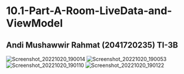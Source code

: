 # 10.1-Part-A-Room-LiveData-and-ViewModel

## Andi Mushawwir Rahmat (2041720235) TI-3B

![Screenshot_20221020_190014](https://user-images.githubusercontent.com/75873471/196943485-5c893f17-98ef-409d-a1d9-0372a5d24647.png)
![Screenshot_20221020_190053](https://user-images.githubusercontent.com/75873471/196943507-a6e9f015-4389-4fdb-8442-25a2883b7eb9.png)
![Screenshot_20221020_190110](https://user-images.githubusercontent.com/75873471/196943519-b35ad02d-b674-4e7d-a6a5-79b26321acf4.png)
![Screenshot_20221020_190122](https://user-images.githubusercontent.com/75873471/196943537-8710a1d6-f31d-4f41-a3b3-8808f3364017.png)
